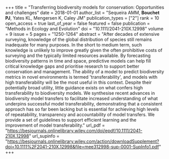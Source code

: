 +++
title = "Transferring biodiversity models for conservation: Opportunities and challenges"
date = 2018-01-01
author_list = "Sequeira AMM, <b>Bouchet PJ</b>, Yates KL, Mengersen K, Caley JM"
publication_types = ["2"]
rank = 10
open_access = true
last_of_year = false
featured = false
publication = "Methods in Ecology and Evolution"
doi = "10.1111/2041-210X.12998"
volume = 9
issue = 5
pages = "1250-1264"
abstract = "After decades of extensive surveying, knowledge of the global distribution of species still remains inadequate for many purposes. In the short to medium term, such knowledge is unlikely to improve greatly given the often prohibitive costs of surveying and the typically limited resources available. By forecasting biodiversity patterns in time and space, predictive models can help fill critical knowledge gaps and prioritise research to support better conservation and management. The ability of a model to predict biodiversity metrics in novel environments is termed 'transferability', and models with high transferability will be the most useful in this context. Despite their potentially broad utility, little guidance exists on what confers high transferability to biodiversity models. We synthesise recent advances in biodiversity model transfers to facilitate increased understanding of what underpins successful model transferability, demonstrating that a consistent approach has so far been lacking but is essential for achieving high levels of repeatability, transparency and accountability of model transfers. We provide a set of guidelines to support efficient learning and the improvement of model transferability."
url_pdf = "https://besjournals.onlinelibrary.wiley.com/doi/epdf/10.1111/2041-210X.12998"
url_supinfo = "https://besjournals.onlinelibrary.wiley.com/action/downloadSupplement?doi=10.1111%2F2041-210X.12998&file=mee312998-sup-0001-SupInfo1.pdf"
+++


